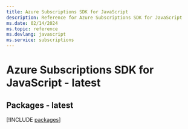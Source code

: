 ```yaml
---
title: Azure Subscriptions SDK for JavaScript
description: Reference for Azure Subscriptions SDK for JavaScript
ms.date: 02/14/2024
ms.topic: reference
ms.devlang: javascript
ms.service: subscriptions
---
```

# Azure Subscriptions SDK for JavaScript - latest
## Packages - latest
[!INCLUDE [packages](subscriptions-index.md)]